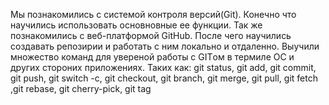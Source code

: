 Мы познакомились с системой контроля версий(Git).
Конечно что научились использовать основновные ее функции. Так же познакомились с веб-платформой GitHub. После чего научились создавать репозирии и работать с ним локально и отдаленно. Выучили множество команд для увереной работы с GITом в термиле ОС и других стороних приложениях. Таких как: git status, git add, git commit, git push, git switch -c, git checkout, git branch, git merge, git pull, git fetch ,git rebase, git cherry-pick, git tag